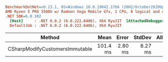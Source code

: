 ``` ini

BenchmarkDotNet=v0.13.1, OS=Windows 10.0.19042.1766 (20H2/October2020Update)
AMD Ryzen 5 PRO 3500U w/ Radeon Vega Mobile Gfx, 1 CPU, 8 logical and 4 physical cores
.NET SDK=6.0.102
  [Host]     : .NET 6.0.2 (6.0.222.6406), X64 RyuJIT  [AttachedDebugger]
  DefaultJob : .NET 6.0.2 (6.0.222.6406), X64 RyuJIT


```
|                         Method |     Mean |   Error |  StdDev | Allocated |
|------------------------------- |---------:|--------:|--------:|----------:|
| CSharpModifyCustomersImmutable | 101.4 ms | 2.80 ms | 8.27 ms |      96 B |
